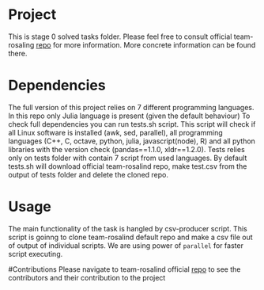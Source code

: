 # Project
This is stage 0 solved tasks folder.
Please feel free to consult official team-rosaling [repo](https://github.com/Team-Rosalind/team-rosalind-project) for more information. More concrete information can be found there.

# Dependencies
The full version of this project relies on 7 different programming languages. In this repo only Julia language is present (given the default behaviour)
To check full dependencies you can run tests.sh script.
This script will check if all Linux software is installed (awk, sed, parallel), all programming languages (C++, C, octave, python, julia, javascript(node), R) and all python libraries with the version check (pandas==1.1.0, xldr==1.2.0). 
Tests relies only on tests folder with contain 7 script from used languages.
By default tests.sh will download official team-rosalind repo, make test.csv from the output of tests folder and delete the cloned repo.

# Usage
The main functionality of the task is hangled by csv-producer script. This script is goinng to clone team-rosalind default repo and make a csv file out of output of individual scripts. We are using power of `parallel` for faster script executing.

#Contributions
Please navigate to team-rosalind official [repo](https://github.com/Team-Rosalind/team-rosalind-project) to see the contributors and their contribution to the project
